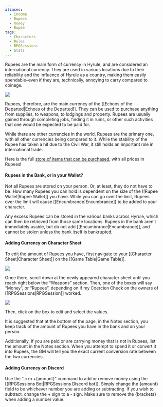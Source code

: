 ```yaml
---
aliases:
  - income
  - Rupees
  - money
  - Rupee
tags:
  - Characters
  - Rules
  - RPGSessions
  - Stats
---
```

Rupees are the main form of currency in Hyrule, and are considered an international currency. They are used in various locations due to their reliability and the influence of Hyrule as a country, making them easily spendable–even if they are, technically, annoying to carry compared to coinage.

![](https://i.imgur.com/o47lPxI.png)

Rupees, therefore, are the main currency of the [[Echoes of the Departed|Echoes of the Departed]]. They can be used to purchase anything from supplies, to weapons, to lodgings and property. Rupees are usually gained through completing jobs, finding it in ruins, or other such activities that one would be expected to be paid for.

While there are other currencies in the world, Rupees are the primary one, with all other currencies being compared to it. While the stability of the Rupee has taken a hit due to the Civil War, it still holds an important role in international trade.

Here is the full [store of items that can be purchased](https://docs.google.com/document/u/0/d/1hvwJL_XvC9PeIaPHGaZWiC3Cd1IoqKs_B8Qg98Lk4s0/edit), with all prices in Rupees!

#### Rupees in the Bank, or in your Wallet?
Not all Rupees are stored on your person. Or, at least, they do not have to be. How many Rupees you can hold is dependent on the size of the [[Rupee Wallet|Rupee Wallet]] you have. While you can go over the limit, Rupees over the limit will cause [[Encumbrance|Encumbrance]] to be added to your character.

Any excess Rupees can be stored in the various banks across Hyrule, which can then be retrieved from those same locations. Rupees in the bank aren’t immediately usable, but do not add [[Encumbrance|Encumbrance]], and cannot be stolen unless the bank itself is bankrupted.

#### Adding Currency on Character Sheet
To edit the amount of Rupees you have, first navigate to your [[Character Sheet|Character Sheet]] on the [[Game Table|Game Table]].

![](https://i.imgur.com/qpjcNFv.png)

Once there, scroll down at the newly appeared character sheet until you reach right below the “Weapons” section. Then, one of the boxes will say “Money”, or “Rupees”, depending on if my Coercion Check on the owners of [[RPGSessions|RPGSession]] worked.

![](https://i.imgur.com/3ZnycEu.png)

Then, click on the box to edit and select the values.

It is suggested that at the bottom of the page, in the Notes section, you keep track of the amount of Rupees you have in the bank and on your person.

Additionally, if you are paid or are carrying money that is not in Rupees, list the amount in the Notes section. When you attempt to spend it or convert it into Rupees, the GM will tell you the exact current conversion rate between the two currencies.

#### Adding Currency on Discord
Use the “.c m +{amount}” command to add or remove money using the [[RPGSessions Bot|RPGSessions Discord bot]]. Simply change the {amount} field to be whichever number you are adding or subtracting. If you wish to subtract, change the + sign to a - sign. Make sure to remove the {brackets} when adding a number value.


